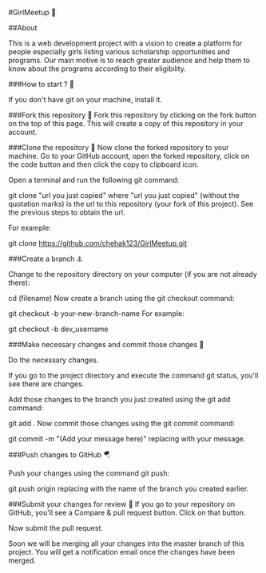 #GirlMeetup 👩

##About
<p> This is a web development project with a vision to create a platform for people especially girls listing various scholarship opportunities and programs. Our main motive is to reach greater audience and help them to know about the programs according to their eligibility. </p>

###How to start ? 🎪
<p>If you don't have git on your machine, install it.</p>

###Fork this repository 🚀
Fork this repository by clicking on the fork button on the top of this page. This will create a copy of this repository in your account.

###Clone the repository 🏁
Now clone the forked repository to your machine. Go to your GitHub account, open the forked repository, click on the code button and then click the copy to clipboard icon.

Open a terminal and run the following git command:

git clone "url you just copied"
where "url you just copied" (without the quotation marks) is the url to this repository (your fork of this project). See the previous steps to obtain the url.

For example:

git clone https://github.com/chehak123/GirlMeetup.git

###Create a branch ⚓

Change to the repository directory on your computer (if you are not already there):

cd (filename)
Now create a branch using the git checkout command:

git checkout -b your-new-branch-name
For example:

git checkout -b dev_username

###Make necessary changes and commit those changes 🚏

Do the necessary changes.

If you go to the project directory and execute the command git status, you'll see there are changes.

Add those changes to the branch you just created using the git add command:

git add .
Now commit those changes using the git commit command:

git commit -m "(Add your message here)"
replacing <Add your message here> with your message.
  </p>

###Push changes to GitHub 🪂

Push your changes using the command git push:

git push origin <branch-name>
replacing <branch-name> with the name of the branch you created earlier.

###Submit your changes for review 🚩
If you go to your repository on GitHub, you'll see a Compare & pull request button. Click on that button.

Now submit the pull request.

Soon we will be merging all your changes into the master branch of this project. You will get a notification email once the changes have been merged.

